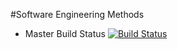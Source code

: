 #Software Engineering Methods 

- Master Build Status [![Build Status](https://travis-ci.org/ThatGuysFriend/sem.svg?branch=master)](https://travis-ci.org/ThatGuysFriend/sem)